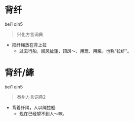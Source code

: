 # 背纤
bei1 qin5
> 兴化方言词典
- 把纤绳放在背上拉
  - 过去行船，顺风扯篷，顶风～、用篙、用桨。也称“拉纤”。

# 背纤/縴
bei1 qin5
> 泰州方言词典2
- 背着纤绳，人以绳拉船
  - 现在已经望不到人～唻。
